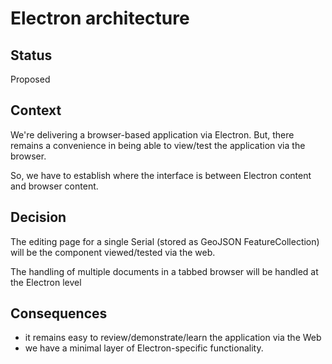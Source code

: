 # Electron architecture

## Status

Proposed

## Context

We're delivering a browser-based application via Electron.   But, there remains a convenience in being able to view/test the application via the browser.

So, we have to establish where the interface is between Electron content and browser content.

## Decision

The editing page for a single Serial (stored as GeoJSON FeatureCollection) will be the component viewed/tested via the web.

The handling of multiple documents in a tabbed browser will be handled at the Electron level

## Consequences

- it remains easy to review/demonstrate/learn the application via the Web
- we have a minimal layer of Electron-specific functionality.
